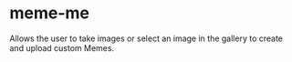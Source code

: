 # meme-me

Allows the user to take images or select an image in the gallery to create and upload custom Memes.
